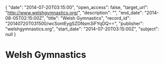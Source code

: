 {
  "date": "2014-07-20T03:15:00", 
  "open_access": false, 
  "target_url": "http://www.welshgymnastics.org/", 
  "description": "", 
  "end_date": "2014-08-05T02:15:00Z", 
  "title": "Welsh Gymnastics", 
  "record_id": "20140720T031500/wcSontEygSZDNsm3iFYqDQ==", 
  "publisher": "welshgymnastics.org", 
  "start_date": "2014-07-20T03:15:00Z", 
  "subject": null
}

# Welsh Gymnastics

